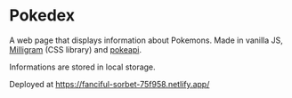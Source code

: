 # Pokedex
A web page that displays information about Pokemons. 
Made in vanilla JS, [Milligram](https://milligram.io/) (CSS library) and [pokeapi](https://pokeapi.co/).

Informations are stored in local storage. 


Deployed at https://fanciful-sorbet-75f958.netlify.app/
